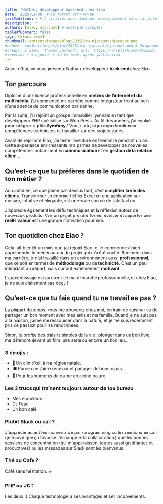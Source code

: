 ```yaml
---
title: 'Nathan, développeur back-end chez Elao'
date: '2025-01-06' # Au format YYYY-MM-DD
lastModified: ~ # À utiliser pour indiquer explicitement qu'un article à été mis à jour
description: ''
authors: [elao, njacquot] # multiple acceptés
tableOfContent: false
tags: [elao, team]
thumbnail: content/images/blog/2025/itw-njacquot/njacquot.png
#banner: content/images/blog/2025/itw-njacquot/njacquot.png # Uniquement si différent de la minitature (thumbnail)
#credit: { name: 'Thomas Jarrand', url: 'https://unsplash.com/@tom32i' } # Pour créditer la photo utilisée en miniature
#tweetId: ~ # Ajouter l'id du Tweet après publication.
---
```


Aujourd'hui, on vous présente Nathan, développeur **back-end** chez Elao.

## Ton parcours

Diplômé d’une licence professionnelle en **métiers de l’internet et du multimédia**, j’ai commencé ma carrière comme intégrateur front au sein d’une agence de communication parisienne.

Par la suite, j’ai rejoint un groupe immobilier lyonnais en tant que développeur PHP spécialisé sur WordPress. Au fil des années, j’ai évolué pour intégrer le pôle **Symfony** / Vue.js, où j’ai pu approfondir mes compétences techniques et travailler sur des projets variés.

Avant de rejoindre Elao, j’ai tenté l’aventure en freelance pendant un an. Cette expérience enrichissante m’a permis de développer de nouvelles compétences, notamment en **communication** et en **gestion de la relation client**…

## Qu'est-ce que tu préfères dans le quotidien de ton métier ?

Au quotidien, ce que j’aime par-dessus tout, c’est **simplifier la vie des clients**. Transformer un énorme fichier Excel en une application sur-mesure, intuitive et élégante, est une vraie source de satisfaction.

J’apprécie également les défis techniques et la réflexion autour de nouveaux produits. Voir un projet prendre forme, évoluer et apporter une **réelle valeur** est une grande motivation pour moi.

## Ton quotidien chez Elao ?

Cela fait bientôt un mois que j’ai rejoint Elao, et je commence à bien appréhender le métier autour du projet qui m’a été confié. Rarement dans ma carrière, je n’ai travaillé dans un environnement aussi **professionnel**, que ce soit en termes de **méthodologie** ou de **technicité**. C’est un peu intimidant au départ, mais surtout extrêmement **motivant**.

L’apprentissage est au cœur de ma démarche professionnelle, et chez Elao, je ne suis clairement pas déçu !

## Qu'est-ce que tu fais quand tu ne travailles pas ?

La plupart du temps, vous me trouverez chez moi, en train de cuisiner ou de partager un bon moment avec mes amis et ma famille. Quand je ne suis pas à la maison, j’aime me ressourcer dans la nature, et je me suis récemment pris de passion pour les randonnées.

Sinon, je profite des plaisirs simples de la vie : plonger dans un bon livre, me détendre devant un film, une série ou encore un bon jeu...

### 3 émojis :
- 🍾 Un clin d'œil à ma région natale.
- 🍽️ Parce que j’aime recevoir et partager de bons repas.
- 🥾 Pour les moments de calme en pleine nature.


### Les 3 trucs qui traînent toujours autour de ton bureau
- Mes écouteurs
- De l‘eau
- Un bon café

### Plutôt Slack ou call ?
J'apprécie autant les moments de pair-programming ou les réunions en call (je trouve que ça favorise l'échange et la collaboration.) que les bonnes sessions de concentration (qui m'apparaissent toutes aussi gratifiantes et productives) où les messages sur Slack sont les bienvenus.


### Thé ou Café ?

Café sans hésitation. ☕️

### PHP ou JS ?

Les deux :)
Chaque technologie a ses avantages et ses inconvénients.



